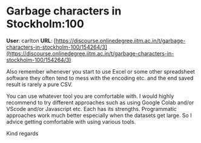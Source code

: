 # Garbage characters in Stockholm:100

**User**: carlton
**URL**: [https://discourse.onlinedegree.iitm.ac.in/t/garbage-characters-in-stockholm-100/154264/3](https://discourse.onlinedegree.iitm.ac.in/t/garbage-characters-in-stockholm-100/154264/3)

Also remember whenever you start to use Excel or some other spreadsheet software they often tend to mess with the encoding etc. and the end saved result is rarely a pure CSV.

You can use whatever tool you are comfortable with. I would highly recommend to try different approaches such as using Google Colab and/or VScode and/or Javascript etc. Each has its strengths. Programmatic approaches work much better especially when the datasets get large. So I advice getting comfortable with using various tools.

Kind regards
